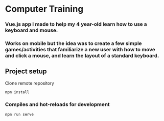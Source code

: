 # Computer Training
### Vue.js app I made to help my 4 year-old learn how to use a keyboard and mouse. 
### Works on mobile but the idea was to create a few simple games/activities that familiarize a new user with how to move and click a mouse, and learn the layout of a standard keyboard.

## Project setup
Clone remote repository
```
npm install
```

### Compiles and hot-reloads for development
```
npm run serve
```

